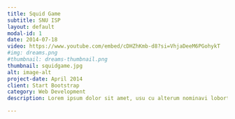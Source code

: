 ```yaml
---
title: Squid Game
subtitle: SNU ISP
layout: default
modal-id: 1
date: 2014-07-18
video: https://www.youtube.com/embed/cDHZhKmb-d8?si=VhjaDeeM6PGohykT
#img: dreams.png
#thumbnail: dreams-thumbnail.png
thumbnail: squidgame.jpg
alt: image-alt
project-date: April 2014
client: Start Bootstrap
category: Web Development
description: Lorem ipsum dolor sit amet, usu cu alterum nominavi lobortis. At duo novum diceret. Tantas apeirian vix et, usu sanctus postulant inciderint ut, populo diceret necessitatibus in vim. Cu eum dicam feugiat noluisse.

---
```

